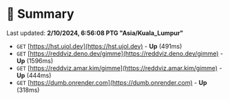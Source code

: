 # 📖 Summary
Last updated: **2/10/2024, 6:56:08 PTG "Asia/Kuala_Lumpur"**

- `GET` [https://hst.ujol.dev](https://hst.ujol.dev) - **Up** (491ms)
- `GET` [https://reddviz.deno.dev/gimme](https://reddviz.deno.dev/gimme) - **Up** (1596ms)
- `GET` [https://reddviz.amar.kim/gimme](https://reddviz.amar.kim/gimme) - **Up** (444ms)
- `GET` [https://dumb.onrender.com](https://dumb.onrender.com) - **Up** (318ms)
